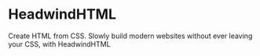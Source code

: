 # HeadwindHTML
Create HTML from CSS.
Slowly build modern websites without ever leaving your CSS, with HeadwindHTML
